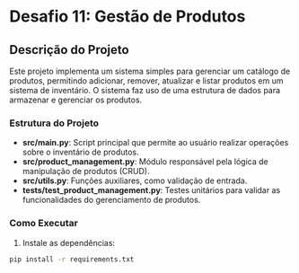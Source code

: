 # Desafio 11: Gestão de Produtos

## Descrição do Projeto

Este projeto implementa um sistema simples para gerenciar um catálogo de produtos, permitindo adicionar, remover, atualizar e listar produtos em um sistema de inventário. O sistema faz uso de uma estrutura de dados para armazenar e gerenciar os produtos.

### Estrutura do Projeto

- **src/main.py**: Script principal que permite ao usuário realizar operações sobre o inventário de produtos.
- **src/product_management.py**: Módulo responsável pela lógica de manipulação de produtos (CRUD).
- **src/utils.py**: Funções auxiliares, como validação de entrada.
- **tests/test_product_management.py**: Testes unitários para validar as funcionalidades do gerenciamento de produtos.

### Como Executar

1. Instale as dependências:

```bash
pip install -r requirements.txt
